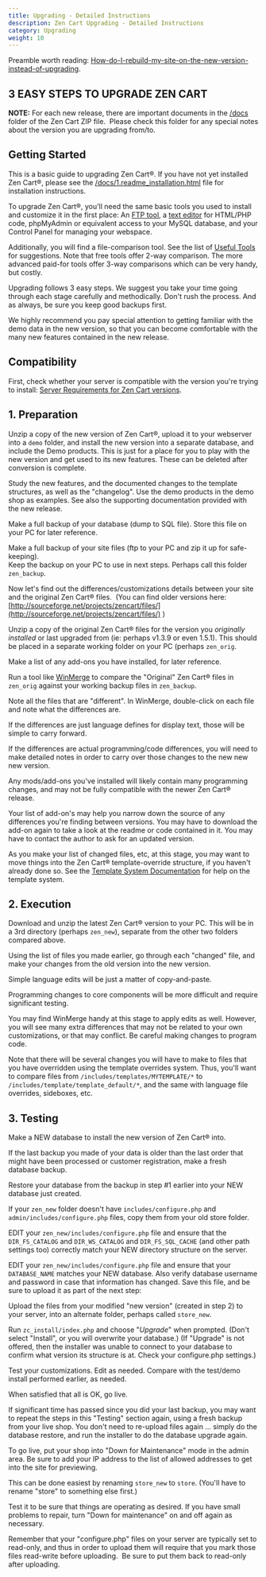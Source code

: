 ```yaml
---
title: Upgrading - Detailed Instructions
description: Zen Cart Upgrading - Detailed Instructions
category: Upgrading
weight: 10
---
```


Preamble worth reading: [How-do-I-rebuild-my-site-on-the-new-version-instead-of-upgrading](https://www.zen-cart.com/entry.php?3-How-do-I-rebuild-my-site-on-the-new-version-instead-of-upgrading). 

## 3 EASY STEPS TO UPGRADE ZEN CART

**NOTE:** For each new release, there are important documents in the [/docs](https://www.zen-cart.com/docs/) folder of the Zen Cart ZIP file.  Please check this folder for any special notes about the version you are upgrading from/to.  

## Getting Started 

This is a basic guide to upgrading Zen Cart®. If you have not yet installed Zen Cart®, please see the [/docs/1.readme_installation.html](https://www.zen-cart.com/docs/1.readme_installation.html) file for installation instructions.  

To upgrade Zen Cart®, you'll need the same basic tools you used to install and customize it in the first place: An [FTP tool](/user/first_steps/useful_tools/#ftp-tools), a [text editor](/user/first_steps/useful_tools/#php-html-and-text-editors) for HTML/PHP code, phpMyAdmin or equivalent access to your MySQL database, and your Control Panel for managing your webspace.  

Additionally, you will find a file-comparison tool.  See the list of [Useful Tools](/user/first_steps/useful_tools/) for suggestions.  Note that free tools offer 2-way comparison. The more advanced paid-for tools offer 3-way comparisons which can be very handy, but costly.

Upgrading follows 3 easy steps. We suggest you take your time going through each stage carefully and methodically. Don't rush the process. And as always, be sure you keep good backups first.  

We highly recommend you pay special attention to getting familiar with the demo data in the new version, so that you can become comfortable with the many new features contained in the new release.  

<div>

## Compatibility

First, check whether your server is compatible with the version you're trying to install: [Server Requirements for Zen Cart versions](/user/first_steps/server_requirements/). 

## 1\. Preparation

Unzip a copy of the new version of Zen Cart®, upload it to your webserver into a `demo` folder, and install the new version into a separate database, and include the Demo products. This is just for a place for you to play with the new version and get used to its new features. These can be deleted after conversion is complete.  

Study the new features, and the documented changes to the template structures, as well as the "changelog". Use the demo products in the demo shop as examples. See also the supporting documentation provided with the new release.  

Make a full backup of your database (dump to SQL file). Store this file on your PC for later reference.  

Make a full backup of your site files (ftp to your PC and zip it up for safe-keeping).  
Keep the backup on your PC to use in next steps. Perhaps call this folder `zen_backup`.

Now let's find out the differences/customizations details between your site and the original Zen Cart® files.  (You can find older versions here: [http://sourceforge.net/projects/zencart/files/](http://sourceforge.net/projects/zencart/files/) )  

Unzip a copy of the original Zen Cart® files for the version you _originally installed_ or last upgraded from (ie: perhaps v1.3.9 or even 1.5.1). This should be placed in a separate working folder on your PC (perhaps 
`zen_orig`.

Make a list of any add-ons you have installed, for later reference.  

Run a tool like [WinMerge](http://winmerge.sf.net/) to compare the "Original" Zen Cart® files in `zen_orig` against your working backup files in `zen_backup`.

Note all the files that are "different". In WinMerge, double-click on each file and note what the differences are.  

If the differences are just language defines for display text, those will be simple to carry forward.  

If the differences are actual programming/code differences, you will need to make detailed notes in order to carry over those changes to the new new new version.  

Any mods/add-ons you've installed will likely contain many programming changes, and may not be fully compatible with the newer Zen Cart® release.  

Your list of add-on's may help you narrow down the source of any differences you're finding between versions. You may have to download the add-on again to take a look at the readme or code contained in it. You may have to contact the author to ask for an updated version.  

As you make your list of changed files, etc, at this stage, you may want to move things into the Zen Cart® template-override structure, if you haven't already done so. See the [Template System Documentation](/user/template/) for help on the template system.  

</div>

<div>

## 2\. Execution

Download and unzip the latest Zen Cart® version to your PC. This will be in a 3rd directory (perhaps `zen_new`), separate from the other two folders compared above.  

Using the list of files you made earlier, go through each "changed" file, and make your changes from the old version into the new version.  

Simple language edits will be just a matter of copy-and-paste.  

Programming changes to core components will be more difficult and require significant testing.  

You may find WinMerge handy at this stage to apply edits as well. However, you will see many extra differences that may not be related to your own customizations, or that may conflict. Be careful making changes to program code.  

Note that there will be several changes you will have to make to files that you have overridden using the template overrides system. Thus, you'll want to compare files from 
`/includes/templates/MYTEMPLATE/*` to `/includes/template/template_default/*`, and the same with language file overrides, sideboxes, etc.  

</div>

<div>

## 3\. Testing

Make a NEW database to install the new version of Zen Cart® into.  

If the last backup you made of your data is older than the last order that might have been processed or customer registration, make a fresh database backup.  

Restore your database from the backup in step #1 earlier into your NEW database just created.  

If your `zen_new` folder doesn't have `includes/configure.php` and 
`admin/includes/configure.php` files, copy them from your old store folder.  

EDIT your `zen_new/includes/configure.php` file and ensure that the `DIR_FS_CATALOG` and `DIR_WS_CATALOG` and `DIR_FS_SQL_CACHE` (and other path settings too) correctly match your NEW directory structure on the server.  

EDIT your `zen_new/includes/configure.php` file and ensure that your `DATABASE_NAME` matches your NEW database. Also verify database username and password in case that information has changed. Save this file, and be sure to upload it as part of the next step:  

Upload the files from your modified "new version" (created in step 2) to your server, into an alternate folder, perhaps called `store_new`. 

Run `zc_install/index.php` and choose "_Upgrade_" when prompted. (Don't select "Install", or you will overwrite your database.) (If "Upgrade" is not offered, then the installer was unable to connect to your database to confirm what version its structure is at. Check your configure.php settings.)  

Test your customizations. Edit as needed. Compare with the test/demo install performed earlier, as needed.  

When satisfied that all is OK, go live.  

If significant time has passed since you did your last backup, you may want to repeat the steps in this "Testing" section again, using a fresh backup from your live shop. You don't need to re-upload files again ... simply do the database restore, and run the installer to do the database upgrade again.  

To go live, put your shop into "Down for Maintenance" mode in the admin area. Be sure to add your IP address to the list of allowed addresses to get into the site for previewing.  

This can be done easiest by renaming `store_new` to `store`. (You'll have to rename "store" to something else first.)  

Test it to be sure that things are operating as desired. If you have small problems to repair, turn "Down for maintenance" on and off again as necessary.  

Remember that your "configure.php" files on your server are typically set to read-only, and thus in order to upload them will require that you mark those files read-write before uploading.  Be sure to put them back to read-only after uploading.
